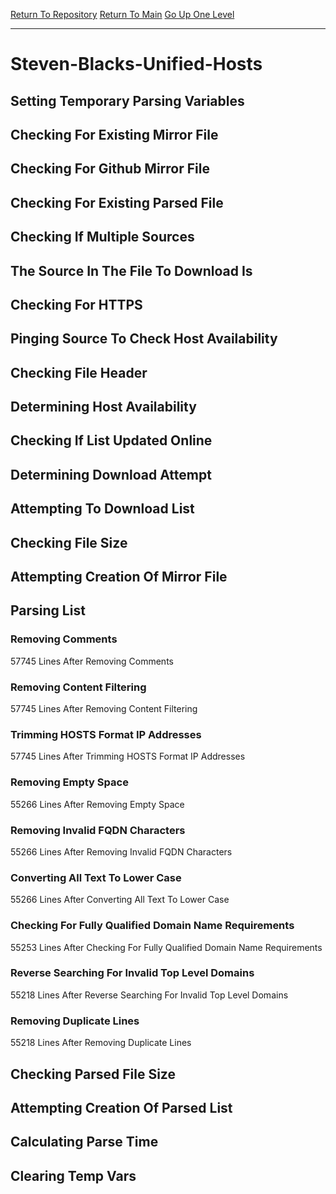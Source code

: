 [Return To Repository](https://github.com/deathbybandaid/piholeparser/)
[Return To Main](https://github.com/deathbybandaid/piholeparser/blob/master/RecentRunLogs/Mainlog.md)
[Go Up One Level](https://github.com/deathbybandaid/piholeparser/blob/master/RecentRunLogs/TopLevelScripts/30-Processing-External-Blacklists.md)
____________________________________
# Steven-Blacks-Unified-Hosts
## Setting Temporary Parsing Variables
## Checking For Existing Mirror File
## Checking For Github Mirror File
## Checking For Existing Parsed File
## Checking If Multiple Sources
## The Source In The File To Download Is
## Checking For HTTPS
## Pinging Source To Check Host Availability
## Checking File Header
## Determining Host Availability
## Checking If List Updated Online
## Determining Download Attempt
## Attempting To Download List
## Checking File Size
## Attempting Creation Of Mirror File
## Parsing List
### Removing Comments
57745 Lines After Removing Comments
### Removing Content Filtering
57745 Lines After Removing Content Filtering
### Trimming HOSTS Format IP Addresses
57745 Lines After Trimming HOSTS Format IP Addresses
### Removing Empty Space
55266 Lines After Removing Empty Space
### Removing Invalid FQDN Characters
55266 Lines After Removing Invalid FQDN Characters
### Converting All Text To Lower Case
55266 Lines After Converting All Text To Lower Case
### Checking For Fully Qualified Domain Name Requirements
55253 Lines After Checking For Fully Qualified Domain Name Requirements
### Reverse Searching For Invalid Top Level Domains
55218 Lines After Reverse Searching For Invalid Top Level Domains
### Removing Duplicate Lines
55218 Lines After Removing Duplicate Lines
## Checking Parsed File Size
## Attempting Creation Of Parsed List
## Calculating Parse Time
## Clearing Temp Vars
